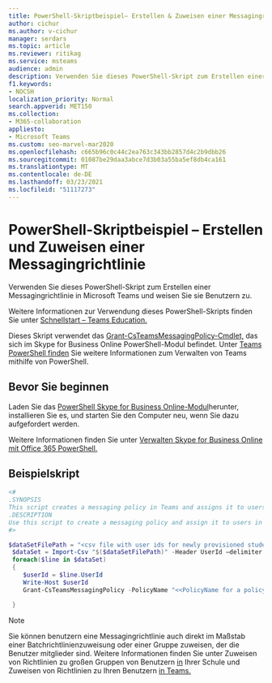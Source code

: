 ```yaml
---
title: PowerShell-Skriptbeispiel– Erstellen & Zuweisen einer Messagingrichtlinie
author: cichur
ms.author: v-cichur
manager: serdars
ms.topic: article
ms.reviewer: ritikag
ms.service: msteams
audience: admin
description: Verwenden Sie dieses PowerShell-Skript zum Erstellen einer Messagingrichtlinie in Teams und weisen Sie sie Benutzern in Ihrer Organisation zu.
f1.keywords:
- NOCSH
localization_priority: Normal
search.appverid: MET150
ms.collection:
- M365-collaboration
appliesto:
- Microsoft Teams
ms.custom: seo-marvel-mar2020
ms.openlocfilehash: c665b96c0c44c2ea763c343bb2857d4c2b9dbb26
ms.sourcegitcommit: 01087be29daa3abce7d3b03a55ba5ef8db4ca161
ms.translationtype: MT
ms.contentlocale: de-DE
ms.lasthandoff: 03/23/2021
ms.locfileid: "51117273"
---
```

# <a name="powershell-script-sample---create-and-assign-a-messaging-policy"></a>PowerShell-Skriptbeispiel – Erstellen und Zuweisen einer Messagingrichtlinie

Verwenden Sie dieses PowerShell-Skript zum Erstellen einer Messagingrichtlinie in Microsoft Teams und weisen Sie sie Benutzern zu. 

Weitere Informationen zur Verwendung dieses PowerShell-Skripts finden Sie unter [Schnellstart – Teams Education.](../teams-quick-start-edu.yml)

Dieses Skript verwendet das [Grant-CsTeamsMessagingPolicy-Cmdlet,](/powershell/module/skype/grant-csteamsmessagingpolicy) das sich im Skype for Business Online PowerShell-Modul befindet. Unter [Teams PowerShell finden](../teams-powershell-overview.md) Sie weitere Informationen zum Verwalten von Teams mithilfe von PowerShell.


## <a name="before-you-start"></a>Bevor Sie beginnen

Laden Sie das [PowerShell Skype for Business Online-Modul](https://www.microsoft.com/download/details.aspx?id=39366)herunter, installieren Sie es, und starten Sie den Computer neu, wenn Sie dazu aufgefordert werden.

Weitere Informationen finden Sie unter [Verwalten Skype for Business Online mit Office 365 PowerShell.](/office365/enterprise/powershell/manage-skype-for-business-online-with-office-365-powershell)

## <a name="sample-script"></a>Beispielskript

```powershell
<#
.SYNOPSIS
This script creates a messaging policy in Teams and assigns it to users.
.DESCRIPTION
Use this script to create a messaging policy and assign it to users in your organization.
#>

$dataSetFilePath = "<csv file with user ids for newly provisioned students> "
 $dataSet = Import-Csv "$($dataSetFilePath)" -Header UserId –delimiter ","
 foreach($line in $dataSet)
 {
    $userId = $line.UserId
    Write-Host $userId
    Grant-CsTeamsMessagingPolicy -PolicyName "<<PolicyName for a policy created with Chat Off>>" -Identity $userId

 }
```

> [!NOTE]
> Sie können benutzern eine Messagingrichtlinie auch direkt im Maßstab einer Batchrichtlinienzuweisung oder einer Gruppe zuweisen, der die Benutzer mitglieder sind. Weitere Informationen finden Sie unter Zuweisen von Richtlinien zu großen Gruppen von Benutzern [in](../batch-group-policy-assignment-edu.md) Ihrer Schule und Zuweisen von Richtlinien zu Ihren Benutzern [in Teams.](../assign-policies.md)